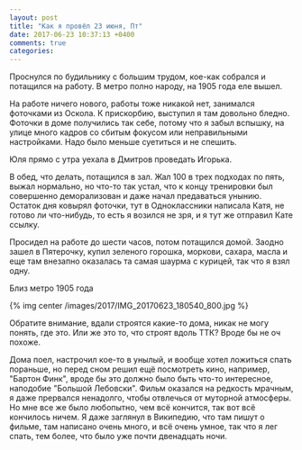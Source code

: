 ```yaml
---
layout: post
title: "Как я провёл 23 июня, Пт"
date: 2017-06-23 10:37:13 +0400
comments: true
categories: 
---
```

Проснулся по будильнику с большим трудом, кое-как собрался и потащился на работу. В метро полно народу, на 1905 года еле вышел.

На работе ничего нового, работы тоже никакой нет, занимался фоточками из Оскола. К прискорбию, выступил я там довольно бледно. Фоточки в доме получились так себе, потому что я забыл вспышку, на улице много кадров со сбитым фокусом или неправильными настройками. Надо было меньше суетиться и не спешить.

Юля прямо с утра уехала в Дмитров проведать Игорька.

В обед, что делать, потащился в зал. Жал 100 в трех подходах по пять, выжал нормально, но что-то так устал, что к концу тренировки был совершенно деморализован и даже начал предаваться унынию. Остаток дня ковырял фоточки, тут в Одноклассники написала Катя, не готово ли что-нибудь, то есть я возился не зря, и я тут же отправил Кате ссылку.

Просидел на работе до шести часов, потом потащился домой. Заодно зашел в Пятерочку, купил зеленого горошка, моркови, сахара, масла и еще там внезапно оказалась та самая шаурма с курицей, так что я взял одну.

Близ метро 1905 года

{% img center /images/2017/IMG_20170623_180540_800.jpg %}

Обратите внимание, вдали строятся какие-то дома, никак не могу понять, где это. Или же это то, что строят вдоль ТТК? Вроде бы не оч похоже.

Дома поел, настрочил кое-то в унылый, и вообще хотел ложиться спать пораньше, но перед сном решил ещё посмотреть кино, например, "Бартон Финк", вроде бы это должно было быть что-то интересное, наподобие "Большой Лебовски". Фильм оказался на редкость мрачным, я даже прервался ненадолго, чтобы отвлечься от муторной атмосферы. Но мне все же было любопытно, чем всё кончится, так вот всё кончилось ничем. Я даже заглянул в Википедию, что там пишут о фильме, там написано очень много, и всё очень умное, так что я лег спать, тем более, что было уже почти двенадцать ночи.
 